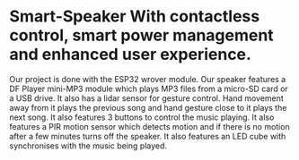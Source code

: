 # Smart-Speaker With contactless control, smart power management and enhanced user experience.
Our project is done with the ESP32 wrover module.
Our speaker features a DF Player mini-MP3 module which plays MP3 files from a micro-SD card or a USB drive.
It also has a lidar sensor for gesture control. Hand movement away from it plays the previous song and hand gesture close to it plays the next song.
It also features 3 buttons to control the music playing.
It also features a PIR motion sensor which detects motion and if there is no motion after a few minutes turns off the speaker.
It also features an LED cube with synchronises with the music being played.
